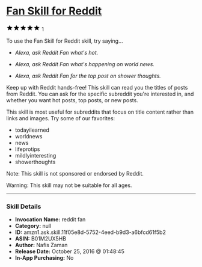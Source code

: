 # [Fan Skill for Reddit](http://alexa.amazon.com/#skills/amzn1.ask.skill.11f05e8d-5752-4eed-b9d3-a6bfcd61f5b2)
![5 stars](../../images/ic_star_black_18dp_1x.png)![5 stars](../../images/ic_star_black_18dp_1x.png)![5 stars](../../images/ic_star_black_18dp_1x.png)![5 stars](../../images/ic_star_black_18dp_1x.png)![5 stars](../../images/ic_star_black_18dp_1x.png) 1

To use the Fan Skill for Reddit skill, try saying...

* *Alexa, ask Reddit Fan what's hot.*

* *Alexa, ask Reddit Fan what's happening on world news.*

* *Alexa, ask Reddit Fan for the top post on shower thoughts.*

Keep up with Reddit hands-free! This skill can read you the titles of posts from Reddit. You can ask for the specific subreddit you're interested in, and whether you want hot posts, top posts, or new posts.

This skill is most useful for subreddits that focus on title content rather than links and images. Try some of our favorites:
- todayilearned
- worldnews
- news
- lifeprotips
- mildlyinteresting
- showerthoughts

Note: This skill is not sponsored or endorsed by Reddit.

Warning: This skill may not be suitable for all ages.

***

### Skill Details

* **Invocation Name:** reddit fan
* **Category:** null
* **ID:** amzn1.ask.skill.11f05e8d-5752-4eed-b9d3-a6bfcd61f5b2
* **ASIN:** B01M2UX5HB
* **Author:** Nafis Zaman
* **Release Date:** October 25, 2016 @ 01:48:45
* **In-App Purchasing:** No
